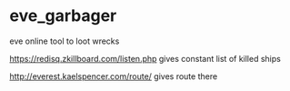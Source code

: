 # eve_garbager
eve online tool to loot wrecks


https://redisq.zkillboard.com/listen.php  gives constant list of killed ships

http://everest.kaelspencer.com/route/  gives route there
